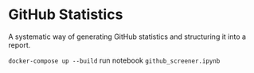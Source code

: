 # GitHub Statistics

A systematic way of generating GitHub statistics and structuring it into a report.

`docker-compose up --build`
run notebook `github_screener.ipynb`